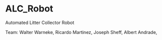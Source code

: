 # ALC_Robot
Automated Litter Collector Robot

Team:
	Walter Warneke, 
	Ricardo Martinez, 
	Joseph Sheff, 
	Albert Andrade, 
